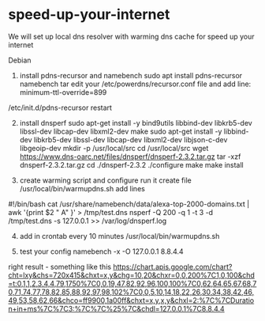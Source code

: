 # speed-up-your-internet


We will set up local dns resolver with warming dns cache for speed up your internet

Debian 
1) install pdns-recursor and namebench
sudo apt install pdns-recursor namebench tar
edit your  /etc/powerdns/recursor.conf file and add line:
minimum-ttl-override=899

/etc/init.d/pdns-recursor restart

2) install dnsperf 
sudo apt-get install -y bind9utils libbind-dev libkrb5-dev libssl-dev libcap-dev libxml2-dev make
sudo apt-get install -y libbind-dev libkrb5-dev libssl-dev libcap-dev libxml2-dev libjson-c-dev libgeoip-dev
mkdir -p /usr/local/src
cd /usr/local/src
wget https://www.dns-oarc.net/files/dnsperf/dnsperf-2.3.2.tar.gz
tar -xzf dnsperf-2.3.2.tar.gz
cd ./dnsperf-2.3.2
./configure
make
make install

3) create warming script and configure run it
create file /usr/local/bin/warmupdns.sh
add lines


#!/bin/bash
cat /usr/share/namebench/data/alexa-top-2000-domains.txt | awk  '{print $2 " A" }' > /tmp/test.dns
nsperf -Q 200 -q 1 -t 3  -d /tmp/test.dns -s 127.0.0.1 >> /var/log/dnsperf.log

4) add in crontab every 10 minutes /usr/local/bin/warmupdns.sh

5) test your config 
namebench -x -O 127.0.0.1 8.8.4.4

right result - something like this 
https://chart.apis.google.com/chart?cht=lxy&chs=720x415&chxt=x,y&chg=10,20&chxr=0,0,200%7C1,0,100&chd=t:0,1,1,2,3,4,4,79,1750%7C0,0,19,47,82,92,96,100,100%7C0,62,64,65,67,68,70,71,74,77,78,82,85,88,92,97,98,102%7C0,0,5,10,14,18,22,26,30,34,38,42,46,49,53,58,62,66&chco=ff9900,1a00ff&chxt=x,y,x,y&chxl=2:%7C%7CDuration+in+ms%7C%7C3:%7C%7C%25%7C&chdl=127.0.0.1%7C8.8.4.4





